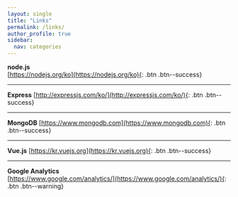 ```yaml
---
layout: single
title: "Links"
permalink: /links/
author_profile: true
sidebar:
  nav: categories
--- 
```


**node.js**  
[https://nodejs.org/ko](https://nodejs.org/ko){: .btn .btn--success}

---

**Express**
[http://expressjs.com/ko/](http://expressjs.com/ko/){: .btn .btn--success}

---

**MongoDB**
[https://www.mongodb.com](https://www.mongodb.com){: .btn .btn--success}

---

**Vue.js**
[https://kr.vuejs.org](https://kr.vuejs.org){: .btn .btn--success}

---

**Google Analytics**  
[https://www.google.com/analytics/](https://www.google.com/analytics/){: .btn .btn--warning}